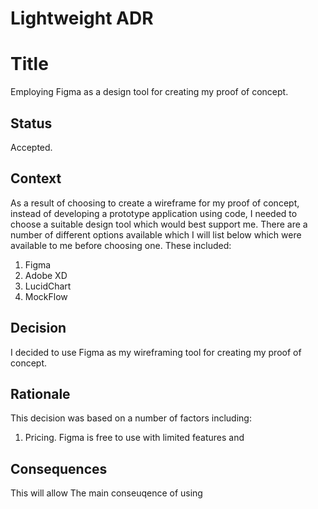 # Lightweight ADR

# Title
Employing Figma as a design tool for creating my proof of concept.

## Status
Accepted.

## Context
As a result of choosing to create a wireframe for my proof of concept, instead of developing a prototype application using code, I needed to choose a suitable design tool which would best support me. There are a number of different options available which I will list below which were available to me before choosing one. These included:

1. Figma
2. Adobe XD
3. LucidChart
4. MockFlow

## Decision
I decided to use Figma as my wireframing tool for creating my proof of concept.

## Rationale
This decision was based on a number of factors including:
1. Pricing. Figma is free to use with limited features and 

## Consequences
This will allow The main conseuqence of using
